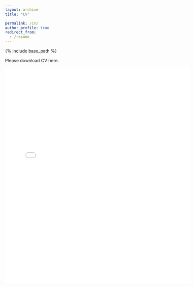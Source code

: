 ```yaml
---
layout: archive
title: "CV"

permalink: /cv/
author_profile: true
redirect_from:
  - /resume
---
```


{% include base_path %}

Please download CV here.


<embed src="{{ site.baseurl }}/files/cv.pdf" width="600" height="700" type='application/pdf'>

